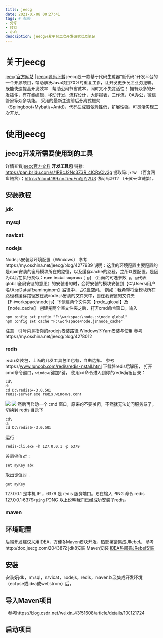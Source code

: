 ```yaml
---
title: jeecg
date: 2021-01-08 00:27:41
tags: # 标签
- 分享
- 转载
- 小白
description: jeecg开发平台二次开发研究以及笔记
---
```

# 关于jeecg
[jeecg官方网站](http://www.jeecg.com/) <span>|</span> [jeecg源码下载](https://github.com/zhangdaiscott/jeecg-boot)
jeecg是一款基于代码生成器“低代码”开发平台的一个开源项目，帮助解决Java项目70%的重复工作，让开发更多关注业务逻辑。既能快速提高开发效率，帮助公司节省成本，同时又不失灵活性！
拥有众多的开发插件，有在线编辑，移动开发，流程设计，大屏报表，工作流，OA办公，微信管家等众多功能。
采用的最新主流前后分离式框架（Springboot+Mybatis+Antd），代码生成器依赖性低，扩展性强，可灵活实现二次开发。

# 使用jeecg
## jeecg开发所需要使用到的工具
详情查看[jeecg官方文档](http://doc.jeecg.com/2043872)
**开发工具包** 链接: https://pan.baidu.com/s/1RBcJ2Nc3ZGR_4lCRoCiv3g 提取码: jxrw （百度网盘链接）；https://cloud.189.cn/t/euEnAjjYj2U3 访问码:9i12  （天翼云盘链接）。
## 安装教程
### jdk
### mysql
### navicat
### nodejs
Node.js安装及环境配置（Windows）
参考https://my.oschina.net/jeecg/blog/4277939
说明：这里的环境配置主要配置的是npm安装的全局模块所在的路径，以及缓存cache的路径，之所以要配置，是因为以后在执行类似：npm install express [-g] （后面的可选参数-g，g代表global全局安装的意思）的安装语句时，会将安装的模块安装到【C:\Users\用户名\AppData\Roaming\npm】路径中，占C盘空间。
例如：我希望将全模块所在路径和缓存路径放在我node.js安装的文件夹中，则在我安装的文件夹【F:\workspace\node.js】下创建两个文件夹【node_global】及【node_cache】
创建完两个空文件夹之后，打开cmd命令窗口，输入
```
npm config set prefix "F:\workspace\node.js\node_global"
npm config set cache "F:\workspace\node.js\node_cache"
```
注意：引号内是指你的nodejs安装路径
Windows下Yarn安装与使用 参考https://my.oschina.net/jeecg/blog/4278012
### redis
redis安装包[]()，上面的开发工具包里也有，自由选择。
参考https://www.runoob.com/redis/redis-install.html
下载好redis后解压，
打开cmd命令窗口，<code>windows</code>键加<code>R</code>键，
使用cd命令进入到你的redis解压目录：
```
cd\
d:
cd D:\redis64-3.0.501
redis-server.exe redis.windows.conf
```
![](https://cdn.jsdelivr.net/gh/a1046700338/a1046700338.github.io@2.0/images/jeecg_01.jpg)
![](https://cdn.jsdelivr.net/gh/a1046700338/a1046700338.github.io@2.0/images/jeecg_02.jpg)
然后再启动一个 cmd 窗口，原来的不要关闭，不然就无法访问服务端了。
切换到 redis 目录下
```
cd\
d:
cd D:\redis64-3.0.501
```
运行：
```
redis-cli.exe -h 127.0.0.1 -p 6379
```
设置键值对：
```
set myKey abc
```
取出键值对：
```
get myKey
```
127.0.0.1 是本机 IP ，6379 是 redis 服务端口。现在输入 PING 命令
redis 127.0.0.1:6379><code>ping</code>
PONG
以上说明我们已经成功安装了redis。
### maven
## 环境配置
后端开发建议采用IDEA，方便多Maven模块开发，热部署请集成JRebel。
参考http://doc.jeecg.com/2043872
jdk8安装[]()
Maven安装[]()
[IDEA热部署JRebel安装](https://blog.csdn.net/weixin_42831477/article/details/82229436)
## 安装
安装好jdk，mysql，navicat，nodejs，redis，maven以及集成开发环境（eclipse或idea或webstrom）后，
## 导入Maven项目
![]()
![]()
参考https://blog.csdn.net/weixin_43151608/article/details/100121724
## 启动项目



